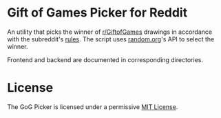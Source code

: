 # Gift of Games Picker for Reddit

An utility that picks the winner of [r/GiftofGames](https://www.reddit.com/r/GiftofGames) drawings in accordance with the subreddit's [rules](https://www.reddit.com/r/GiftofGames/wiki/rules). The script uses [random.org](https://www.random.org/)'s API to select the winner.

Frontend and backend are documented in corresponding directories.

# License

The GoG Picker is licensed under a permissive [MIT License](https://github.com/izdwuut/gog-picker/blob/dev/LICENSE).
